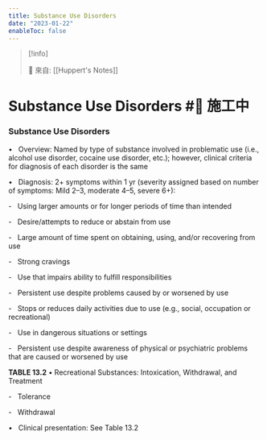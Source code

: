 ```yaml
---
title: Substance Use Disorders
date: "2023-01-22"
enableToc: false
---
```


> [!info]
>
> 🌱 來自: [[Huppert's Notes]]

# Substance Use Disorders #🚧 施工中

### Substance Use Disorders

•   Overview: Named by type of substance involved in problematic use (i.e., alcohol use disorder, cocaine use disorder, etc.); however, clinical criteria for diagnosis of each disorder is the same

•   Diagnosis: 2\+ symptoms within 1 yr (severity assigned based on number of symptoms: Mild 2–3, moderate 4–5, severe 6\+):

-   Using larger amounts or for longer periods of time than intended

-   Desire/attempts to reduce or abstain from use

-   Large amount of time spent on obtaining, using, and/or recovering from use

-   Strong cravings

-   Use that impairs ability to fulfill responsibilities

-   Persistent use despite problems caused by or worsened by use

-   Stops or reduces daily activities due to use (e.g., social, occupation or recreational)

-   Use in dangerous situations or settings

-   Persistent use despite awareness of physical or psychiatric problems that are caused or worsened by use


**TABLE 13.2** • Recreational Substances: Intoxication, Withdrawal, and Treatment





-   Tolerance

-   Withdrawal

•   Clinical presentation: See Table 13.2

